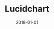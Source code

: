 ---
layout: site
title: "Lucidchart"
date: 2018-01-01
categories: [community]
version: 1.4.8
major: 1
minor: 4
patch: 8
slug: lucidchart
link: https://www.lucidchart.com/documents/edit/3faa2021-fc4a-4312-bada-cd6e4d9f88bd?demo=on#?
submitter: lpolepeddi
permalink: /sites/:slug
---